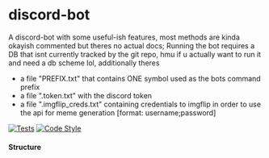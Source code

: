 <!-- DO NOT EDIT THE README.md FILE IF YOU WANT TO CHANGE IT'S CONTENT, EDIT README_TEXT.md BECAUSE THE README IS FREQUENTLY REGENERATED-->

# discord-bot

A discord-bot with some useful-ish features, most methods are kinda okayish commented but theres no actual docs;
Running the bot requires a DB that isnt currently tracked by the git repo, hmu if u actually want to run it and need a db scheme lol, additionally theres

- a file "PREFIX.txt" that contains ONE symbol used as the bots command prefix
- a file ".token.txt" with the discord token
- a file ".imgflip_creds.txt" containing credentials to imgflip in order to use the api for meme generation [format: username;password]

[![Tests](https://github.com/Nighmared/discord-bot/actions/workflows/tests.yml/badge.svg)](https://github.com/Nighmared/discord-bot/actions/workflows/tests.yml)
[![Code Style](https://github.com/Nighmared/discord-bot/actions/workflows/compliance.yml/badge.svg)](https://github.com/Nighmared/discord-bot/actions/workflows/compliance.yml)

#### Structure
